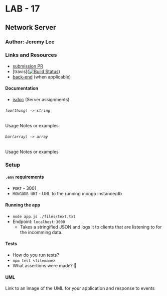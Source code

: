 # LAB - 17

## Network Server

### Author: Jeremy Lee

### Links and Resources
* [submission PR](https://github.com/jeremy-401-advanced-javascript/Lab17/pull/1)
* [travis]([![Build Status](https://www.travis-ci.com/jeremy-401-advanced-javascript/Lab17.svg?branch=master)](https://www.travis-ci.com/jeremy-401-advanced-javascript/Lab17))
* [back-end](http://xyz.com) (when applicable)


#### Documentation
* [jsdoc](http://xyz.com) (Server assignments)

###### `foo(thing) -> string`
Usage Notes or examples

###### `bar(array) -> array`
Usage Notes or examples

### Setup
#### `.env` requirements
* `PORT` - 3001
* `MONGODB_URI` - URL to the running mongo instance/db

#### Running the app
* `node app.js ./files/text.txt`
* Endpoint: `localhost:3000`
  * Takes a stringified JSON and logs it to clients that are listening to for the incomming data.
  
#### Tests
* How do you run tests?
* `npm test <filemane>`
* What assertions were made? 🤔

#### UML
Link to an image of the UML for your application and response to events
